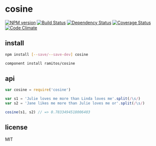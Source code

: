 # cosine

[![NPM version](https://badge.fury.io/js/cosine.png)](http://badge.fury.io/js/cosine)
[![Build Status](https://secure.travis-ci.org/ramitos/cosine.png)](http://travis-ci.org/ramitos/cosine)
[![Dependency Status](https://gemnasium.com/ramitos/cosine.png)](https://gemnasium.com/ramitos/cosine)
[![Coverage Status](https://coveralls.io/repos/ramitos/cosine/badge.png?branch=master)](https://coveralls.io/r/ramitos/cosine?branch=master)
[![Code Climate](https://codeclimate.com/github/ramitos/cosine.png)](https://codeclimate.com/github/ramitos/cosine)

## install

```bash
npm install [--save/--save-dev] cosine
```

```bash
component install ramitos/cosine
```

## api

```js
var cosine = require('cosine')

var s1 = 'Julie loves me more than Linda loves me'.split(/\s/)
var s2 = 'Jane likes me more than Julie loves me or'.split(/\s/)

cosine(s1, s2) // => 0.7833494518006403
```

## license

MIT